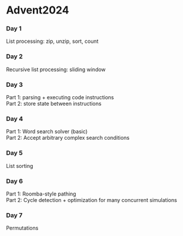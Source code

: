 # Advent2024

### Day 1  
List processing:  zip, unzip, sort, count  

### Day 2
Recursive list processing:  sliding window  

### Day 3
Part 1:  parsing + executing code instructions  
Part 2:  store state between instructions  

### Day 4
Part 1:  Word search solver (basic)  
Part 2:  Accept arbitrary complex search conditions  

### Day 5
List sorting  

### Day 6
Part 1:  Roomba-style pathing  
Part 2:  Cycle detection + optimization for many concurrent simulations  

### Day 7
Permutations  